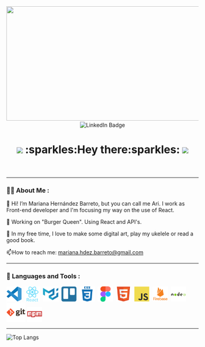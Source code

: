 <header>
  <img src="https://binarapps.com/wp-content/uploads/2020/12/3.What-is-Full-Stack-Web-Development-.png.webp" width="1200px" height="300px"/>
  <div align= "center">
       <a href="https://www.linkedin.com/in/mariana-hernandez-barreto/">
  </a>
    <img src="https://img.shields.io/badge/LinkedIn-blue?style=for-the-badge&logo=linkedin&logoColor=white" alt="LinkedIn Badge"/>
  </div>
  <h1 align="center">
    <img src="https://media.giphy.com/media/hvRJCLFzcasrR4ia7z/giphy.gif" width="30px"/>
  :sparkles:Hey there:sparkles:
     <img src="https://media.giphy.com/media/hvRJCLFzcasrR4ia7z/giphy.gif" width="30px"/>
  
</h1>
</header>

---

### :woman_technologist: About Me :

:telescope: Hi! I’m Mariana Hernández Barreto, but you can call me Ari. I work as Front-end developer and I'm focusing my way on the use of React.

:seedling: Working on "Burger Queen". Using React and API's.

:star2: In my free time, I love to make some digital art, play my ukelele or read a good book.

:mailbox:How to reach me: <a href="mailto:mariana.hdez.barreto@gmail.com">mariana.hdez.barreto@gmail.com</a>

---
### :dizzy: Languages and Tools :
<div>

  <img src="https://github.com/devicons/devicon/blob/master/icons/vscode/vscode-original.svg" title="Visual" alt="Visual" width="40" height="40"/>&nbsp;
  <img src="https://github.com/devicons/devicon/blob/master/icons/react/react-original-wordmark.svg" title="React" alt="React" width="40" height="40"/>&nbsp;
  <img src="https://github.com/devicons/devicon/blob/master/icons/materialui/materialui-original.svg" title="Material UI" alt="Material UI" width="40" height="40"/>&nbsp;
   <img src="https://github.com/devicons/devicon/blob/master/icons/trello/trello-plain.svg" title="Trello" alt="Trello" width="40" height="40"/>&nbsp;
  <img src="https://github.com/devicons/devicon/blob/master/icons/css3/css3-plain-wordmark.svg"  title="CSS3" alt="CSS" width="40" height="40"/>&nbsp;
   <img src="https://github.com/devicons/devicon/blob/master/icons/figma/figma-original.svg" title="Figma" alt="Figma" width="40" height="40"/>&nbsp;
  <img src="https://github.com/devicons/devicon/blob/master/icons/html5/html5-original.svg" title="HTML5" alt="HTML" width="40" height="40"/>&nbsp;
  <img src="https://github.com/devicons/devicon/blob/master/icons/javascript/javascript-original.svg" title="JavaScript" alt="JavaScript" width="40" height="40"/>&nbsp;
  <img src="https://github.com/devicons/devicon/blob/master/icons/firebase/firebase-plain-wordmark.svg" title="Firebase" alt="Firebase" width="40" height="40"/>&nbsp;
  <img src="https://github.com/devicons/devicon/blob/master/icons/nodejs/nodejs-original-wordmark.svg" title="NodeJS" alt="NodeJS" width="40" height="40"/>&nbsp;
  <img src="https://github.com/devicons/devicon/blob/master/icons/git/git-original-wordmark.svg" title="Git" alt="Git" width="50" height="50"/>
  <img src="https://github.com/devicons/devicon/blob/master/icons/npm/npm-original-wordmark.svg" title="Npm" alt="Npm" width="40" height="40"/>&nbsp;
 
  
</div>

---
![Top Langs](https://github-readme-stats.vercel.app/api/top-langs/?username=mariannebarreto&theme=jolly&show_icons=true)
